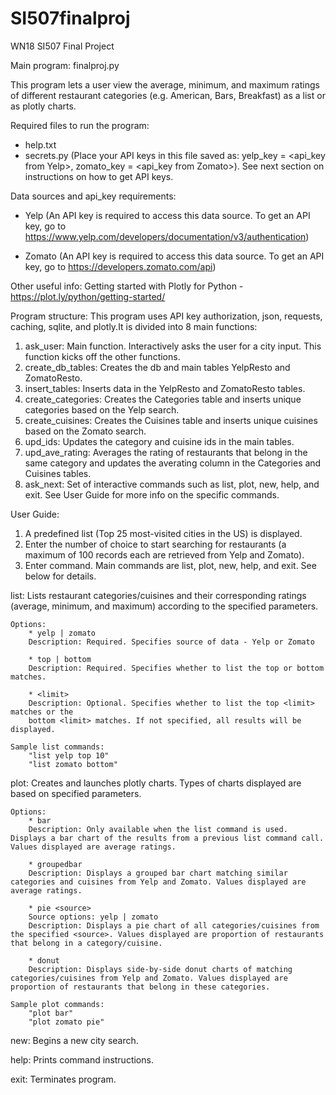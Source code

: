 # SI507finalproj
WN18 SI507 Final Project

Main program: finalproj.py

This program lets a user view the average, minimum, and maximum ratings of different restaurant categories (e.g. American, Bars, Breakfast) as a list or as plotly charts.

Required files to run the program:
- help.txt
- secrets.py (Place your API keys in this file saved as: yelp_key = <api_key from Yelp>, zomato_key = <api_key from Zomato>). See next section on instructions on how to get API keys.
  
Data sources and api_key requirements:
- Yelp (An API key is required to access this data source. To get an API key, go to https://www.yelp.com/developers/documentation/v3/authentication)

- Zomato (An API key is required to access this data source. To get an API key, go to https://developers.zomato.com/api)

Other useful info:
Getting started with Plotly for Python - https://plot.ly/python/getting-started/
  
Program structure:
This program uses API key authorization, json, requests, caching, sqlite, and plotly.It is divided into 8 main functions:

1. ask_user: Main function. Interactively asks the user for a city input. This function kicks off the other functions.
2. create_db_tables: Creates the db and main tables YelpResto and ZomatoResto.
3. insert_tables: Inserts data in the YelpResto and ZomatoResto tables.
4. create_categories: Creates the Categories table and inserts unique categories based on the Yelp search.
5. create_cuisines: Creates the Cuisines table and inserts unique cuisines based on the Zomato search.
6. upd_ids: Updates the category and cuisine ids in the main tables.
7. upd_ave_rating: Averages the rating of restaurants that belong in the same category and updates the averating column in the Categories and Cuisines tables.
8. ask_next: Set of interactive commands such as list, plot, new, help, and exit. See User Guide for more info on the specific commands.

User Guide:
1. A predefined list (Top 25 most-visited cities in the US) is displayed.
2. Enter the number of choice to start searching for restaurants (a maximum of 100 records each are retrieved from Yelp and Zomato).
3. Enter command. Main commands are list, plot, new, help, and exit. See below for details.

list: Lists restaurant categories/cuisines and their corresponding ratings (average, minimum, and maximum) according to the specified parameters.

	Options:
		* yelp | zomato
		Description: Required. Specifies source of data - Yelp or Zomato

		* top | bottom
		Description: Required. Specifies whether to list the top or bottom matches.

		* <limit>
		Description: Optional. Specifies whether to list the top <limit> matches or the
		bottom <limit> matches. If not specified, all results will be displayed.

	Sample list commands:
		"list yelp top 10"
		"list zomato bottom"

plot: Creates and launches plotly charts. Types of charts displayed are based on specified parameters.

	Options:
		* bar
		Description: Only available when the list command is used. Displays a bar chart of the results from a previous list command call. Values displayed are average ratings.

		* groupedbar
		Description: Displays a grouped bar chart matching similar categories and cuisines from Yelp and Zomato. Values displayed are average ratings.

		* pie <source>
		Source options: yelp | zomato
		Description: Displays a pie chart of all categories/cuisines from the specified <source>. Values displayed are proportion of restaurants that belong in a category/cuisine.

		* donut
		Description: Displays side-by-side donut charts of matching categories/cuisines from Yelp and Zomato. Values displayed are proportion of restaurants that belong in these categories.

	Sample plot commands:
		"plot bar"
		"plot zomato pie"

new: Begins a new city search.

help: Prints command instructions.

exit: Terminates program.




